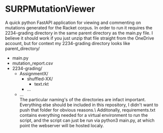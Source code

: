 # SURPMutationViewer

A quick python FastAPI application for viewing and commenting on mutations generated for the Racket corpus. In order to run it requires the 2234-grading directory in the same parent directory as the main.py file. I believe it should work if you just unzip that file straight from the OneDrive account, but for context my 2234-grading directory looks like\
parent_directory/

- main.py
- mutation_report.csv
- 2234-grading/
    - AssignmentX/
        - shuffled-XX/
            - text.rkt
        - ...
    - ...
\
The particular naming's of the directories are infact important. Everything else should be included in this repository, I didn't want to push that folder for obvious reasons.\ Additonally, requirements.txt contains everything needed for a virtual environment to run the script, and the script can just be run via python3 main.py, at which point the webserver will be hosted localy.
